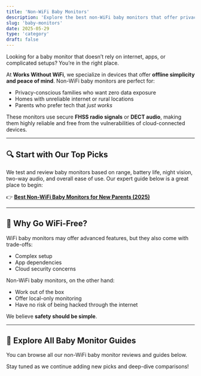 ```yaml
---
title: 'Non-WiFi Baby Monitors'
description: 'Explore the best non-WiFi baby monitors that offer privacy, reliability, and real-time monitoring without the need for internet.'
slug: 'baby-monitors'
date: 2025-05-29
type: 'category'
draft: false
---
```


Looking for a baby monitor that doesn’t rely on internet, apps, or complicated setups? You’re in the right place.

At **Works Without WiFi**, we specialize in devices that offer **offline simplicity and peace of mind**. Non-WiFi baby monitors are perfect for:

-   Privacy-conscious families who want zero data exposure
-   Homes with unreliable internet or rural locations
-   Parents who prefer tech that _just works_

These monitors use secure **FHSS radio signals** or **DECT audio**, making them highly reliable and free from the vulnerabilities of cloud-connected devices.

---

## 🔍 Start with Our Top Picks

We test and review baby monitors based on range, battery life, night vision, two-way audio, and overall ease of use. Our expert guide below is a great place to begin:

👉 [**Best Non-WiFi Baby Monitors for New Parents (2025)**](/categories/baby-monitors/best-non-wifi-baby-monitors-secure-parenting-2025)

---

## 👶 Why Go WiFi-Free?

WiFi baby monitors may offer advanced features, but they also come with trade-offs:

-   Complex setup
-   App dependencies
-   Cloud security concerns

Non-WiFi baby monitors, on the other hand:

-   Work out of the box
-   Offer local-only monitoring
-   Have no risk of being hacked through the internet

We believe **safety should be simple**.

---

## 🧭 Explore All Baby Monitor Guides

You can browse all our non-WiFi baby monitor reviews and guides below.

Stay tuned as we continue adding new picks and deep-dive comparisons!
